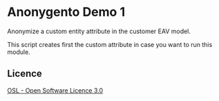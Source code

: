 Anonygento Demo 1
==========

Anonymize a custom entity attribute in the customer EAV model.

This script creates first the custom attribute in case you want to run this module.


Licence
-------
[OSL - Open Software Licence 3.0](http://opensource.org/licenses/osl-3.0.php)
